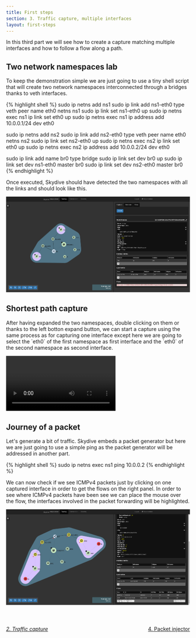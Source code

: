 ```yaml
---
title: First steps
section: 3. Traffic capture, multiple interfaces
layout: first-steps
---
```


<p>In this third part we will see how to create a capture matching multiple interfaces and how to follow a flow along a path.</p>
<h2>Two network namespaces lab</h2>
<p>
  To keep the demonstration simple we are just going to use a tiny shell script that will create two network namespaces interconnected through
  a bridges thanks to veth interfaces.
</p>

{% highlight shell %}
sudo ip netns add ns1
sudo ip link add ns1-eth0 type veth peer name eth0 netns ns1
sudo ip link set ns1-eth0 up
sudo ip netns exec ns1 ip link set eth0 up
sudo ip netns exec ns1 ip address add 10.0.0.1/24 dev eth0

sudo ip netns add ns2
sudo ip link add ns2-eth0 type veth peer name eth0 netns ns2
sudo ip link set ns2-eth0 up
sudo ip netns exec ns2 ip link set eth0 up
sudo ip netns exec ns2 ip address add 10.0.0.2/24 dev eth0

sudo ip link add name br0 type bridge
sudo ip link set dev br0 up
sudo ip link set dev ns1-eth0 master br0
sudo ip link set dev ns2-eth0 master br0
{% endhighlight %}

<p>
  Once executed, Skydive should have detected the two namespaces with all the links and should look like this.
</p>

<p>
  <img src="/assets/images/first-steps/capture-2ns-1.png"/>
</p>

<h2>Shortest path capture</h2>

<p>
  After having expanded the two namespaces, double clicking on them or thanks to the left botton expand button, we can start a capture using the same
  process as for capturing one interface except here we are going to select the `eth0` of the first namespace as first interface and the `eth0` of the
  second namespace as second interface.
</p>

<p>
  <video poster="" preload="" controls="" loop="" controlslist="nodownload" src="/assets/videos/first-steps/capture-3.webm"></video>
<p>

<h2>Journey of a packet</h2>
<p>
  Let's generate a bit of traffic. Skydive embeds a packet generator but here we are just going to use a simple ping as the packet generator will be addressed in another
  part.
</p>

{% highlight shell %}
sudo ip netns exec ns1 ping 10.0.0.2
{% endhighlight %}

<p>
  We can now check if we see ICMPv4 packets just by clicking on one captured interface in order to get the flows on the right panel. In order to see
  where ICMPv4 packets have been see we can place the mouse over the flow, the interfaces involved in the packet forwarding will be highlighted.
</p>

<p>
  <img src="/assets/images/first-steps/capture-2ns-2.png"/>
</p>

<div style="margin-top: 40px;">
  <p style="float:left">
    <a href="/tutorials/first-steps-2.html"><i class="fa fa-chevron-left" aria-hidden="true"> 2. Traffic capture</i></a>
  </p>
  <p style="float:right">
    <a href="/tutorials/first-steps-4.html">4. Packet injector <i class="fa fa-chevron-right" aria-hidden="true"></i></a>
  </p>
</div>
